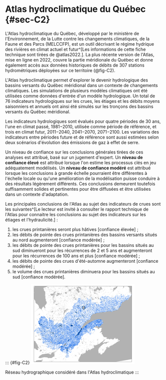 # Atlas hydroclimatique du Québec {#sec-C2}

L'Atlas hydroclimatique du Québec, développé par le ministère de l'Environnement, de la Lutte contre les changements climatiques, de la Faune et des Parcs (MELCCFP), est un outil décrivant le régime hydrique des rivières en climat actuel et futur^[Les informations de cette fiche technique sont tirées de @atlas2022.]. La plus récente version de l'Atlas, mise en ligne en 2022, couvre la partie méridionale du Québec et donne également accès aux données historiques de débits de 307 stations hydrométriques déployées sur ce territoire (@fig-C2).

L'Atlas hydroclimatique permet d'explorer le devenir hydrologique des bassins versants du Québec méridional dans un contexte de changements climatiques. Les simulations de plusieurs modèles climatiques ont été utilisées comme données d'entrée d'un modèle hydrologique. Un total de 76 indicateurs hydrologiques sur les crues, les étiages et les débits moyens saisonniers et annuels ont ainsi été simulés sur les tronçons des bassins versants du Québec méridional.

Les indicateurs hydrologiques sont évalués pour quatre périodes de 30 ans, l'une en climat passé, 1981−2010, utilisée comme période de référence, et trois en climat futur, 2011−2040, 2041−2070, 2071−2100. Les variations des indicateurs entre périodes future et de référence sont aussi estimées selon deux scénarios d'évolution des émissions de gaz à effet de serre.

Un niveau de confiance sur les conclusions générales tirées de ces analyses est attribué, basé sur un jugement d'expert. Un **niveau de confiance élevé** est attribué lorsque l'on estime les processus clés en jeu adéquatement modélisés. Un **niveau de confiance modéré** est attribué lorsque les conclusions à grande échelle pourraient être différentes à l'échelle locale ou qu'une amélioration de la modélisation puisse conduire à des résultats légèrement différents. Ces conclusions demeurent toutefois suffisamment solides et pertinentes pour être diffusées et être utilisées dans un contexte d'adaptation.

Les principales conclusions de l'Atlas au sujet des indicateurs de crues sont les suivantes^[Le lecteur est invité à consulter le rapport technique de l'Atlas pour connaitre les conclusions au sujet des indicateurs sur les étiages et l'hydraulicité.] :

1) les crues printanières seront plus hâtives [confiance élevée] ;
2) les débits de pointe des crues printanières des bassins versants situés au nord augmenteront [confiance modérée] ;
3) les débits de pointe des crues printanières pour les bassins situés au sud diminueront pour les récurrences de 2 et 5 ans et augmenteront pour les récurrences de 100 ans et plus [confiance modérée] ;
4) les débits de pointe des crues d'été-automne augmenteront [confiance modérée] ;
5) le volume des crues printanières diminuera pour les bassins situés au sud [confiance modérée].

::: {#fig-C2}
![](./media/C2.png)

Réseau hydrographique considéré dans l'Atlas hydroclimatique
:::
